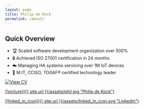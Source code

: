 ```yaml
---
layout: page
title: Philip de Kock
permalink: /about/
---
```

## Quick Overview
- 🏆 Scaled software development organization over 500%
- 🔒 Achieved ISO 27001 certification in 24 months  
- ☁️ Managing HA systems servicing over 1M IoT devices
- 🎯 M.IT, CCISO, TOGAF® certified technology leader

[![View CV](https://img.shields.io/badge/View-Interactive_CV-blue?style=for-the-badge)](https://apdekock.github.io/CV.html) 
 
[![picture]({{ site.url }}/assets/phil.jpg "Philip de Kock")](https://za.linkedin.com/pub/philip-de-kock/3/686/5b9) 

[![linked_in_icon]({{ site.url }}/assets/linked_in_icon.svg "Linkedin")](https://za.linkedin.com/pub/philip-de-kock/3/686/5b9) 
